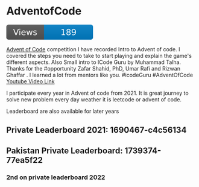 




# AdventofCode

[![Image of Views](https://github.com/MuhammadSaadSiddique/Views/blob/master/svg/441395757/badge.svg)](https://github.com/MuhammadSaadSiddique/Views/blob/master/readme/441395757/week.md)

[Advent of Code](https://adventofcode.com) competition
I have recorded Intro to Advent of code. I covered the steps you need to take to start playing and explain the game's different aspects. Also Small intro to ICode Guru by Muhammad Talha. Thanks for the #opportunity Zafar Shahid, PhD, Umar Rafi and Rizwan Ghaffar . I learned a lot from mentors like you. 
#icodeGuru #AdventOfCode [Youtube Video Link](https://youtu.be/Ol2tuZsWLUM)

I participate every year in Advent of code from 2021. It is great journey to solve new problem every day weather it is leetcode or advent of code. 


Leaderboard are also available for later years
## Private Leaderboard 2021: 1690467-c4c56134 
## Pakistan Private Leaderboard: 1739374-77ea5f22
### 2nd on private leaderboard 2022

